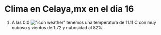# Clima en Celaya,mx en el dia 16

1. A las 0:0 !["icon weather"](http://openweathermap.org/img/w/04n.png) tenemos una temperatura de 11.11 C con muy nuboso y  vientos de 1.72 y nubosidad al 82%
